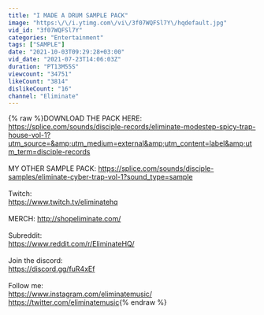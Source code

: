 ```yaml
---
title: "I MADE A DRUM SAMPLE PACK"
image: "https:\/\/i.ytimg.com\/vi\/3f07WQFSl7Y\/hqdefault.jpg"
vid_id: "3f07WQFSl7Y"
categories: "Entertainment"
tags: ["SAMPLE"]
date: "2021-10-03T09:29:28+03:00"
vid_date: "2021-07-23T14:06:03Z"
duration: "PT13M55S"
viewcount: "34751"
likeCount: "3814"
dislikeCount: "16"
channel: "Eliminate"
---
```

{% raw %}DOWNLOAD THE PACK HERE: <a rel="nofollow" target="blank" href="https://splice.com/sounds/disciple-records/eliminate-modestep-spicy-trap-house-vol-1?utm_source=&amp;utm_medium=external&amp;utm_content=label&amp;utm_term=disciple-records">https://splice.com/sounds/disciple-records/eliminate-modestep-spicy-trap-house-vol-1?utm_source=&amp;utm_medium=external&amp;utm_content=label&amp;utm_term=disciple-records</a><br /><br />MY OTHER SAMPLE PACK: <a rel="nofollow" target="blank" href="https://splice.com/sounds/disciple-samples/eliminate-cyber-trap-vol-1?sound_type=sample">https://splice.com/sounds/disciple-samples/eliminate-cyber-trap-vol-1?sound_type=sample</a><br /><br />Twitch:<br /><a rel="nofollow" target="blank" href="https://www.twitch.tv/eliminatehq">https://www.twitch.tv/eliminatehq</a><br /><br />MERCH: <a rel="nofollow" target="blank" href="http://shopeliminate.com/">http://shopeliminate.com/</a><br /><br />Subreddit:<br /><a rel="nofollow" target="blank" href="https://www.reddit.com/r/EliminateHQ/">https://www.reddit.com/r/EliminateHQ/</a><br /><br />Join the discord: <br /><a rel="nofollow" target="blank" href="https://discord.gg/fuR4xEf​​​​​">https://discord.gg/fuR4xEf​​​​​</a><br /><br />Follow me:<br /><a rel="nofollow" target="blank" href="https://www.instagram.com/eliminatemusic/">https://www.instagram.com/eliminatemusic/</a><br /><a rel="nofollow" target="blank" href="https://twitter.com/eliminatemusic">https://twitter.com/eliminatemusic</a>{% endraw %}

